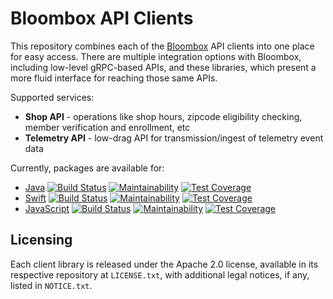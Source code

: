 # Bloombox API Clients

This repository combines each of the [Bloombox](https://bloombox.io) API clients into one place for easy access. There are multiple integration options with Bloombox, including low-level gRPC-based APIs, and these libraries, which present a more fluid interface for reaching those same APIs.

Supported services:
- **Shop API** - operations like shop hours, zipcode eligibility checking, member verification and enrollment, etc
- **Telemetry API** - low-drag API for transmission/ingest of telemetry event data

Currently, packages are available for:
- [Java](https://github.com/bloombox/java) [![Build Status](https://travis-ci.org/Bloombox/Java.svg?branch=master)](https://travis-ci.org/Bloombox/Java) [![Maintainability](https://api.codeclimate.com/v1/badges/97f47bd5c867f368414a/maintainability)](https://codeclimate.com/github/Bloombox/Java/maintainability) [![Test Coverage](https://api.codeclimate.com/v1/badges/97f47bd5c867f368414a/test_coverage)](https://codeclimate.com/github/Bloombox/Java/test_coverage)
- [Swift](https://github.com/bloombox/swift) [![Build Status](https://travis-ci.org/Bloombox/Swift.svg?branch=master)](https://travis-ci.org/Bloombox/Swift) [![Maintainability](https://api.codeclimate.com/v1/badges/726f360df7dbf653931f/maintainability)](https://codeclimate.com/github/Bloombox/Swift/maintainability) [![Test Coverage](https://api.codeclimate.com/v1/badges/726f360df7dbf653931f/test_coverage)](https://codeclimate.com/github/Bloombox/Swift/test_coverage)
- [JavaScript](https://github.com/bloombox/js) [![Build Status](https://travis-ci.org/Bloombox/JS.svg?branch=master)](https://travis-ci.org/Bloombox/JS) [![Maintainability](https://api.codeclimate.com/v1/badges/b02d3e57e60d030bc818/maintainability)](https://codeclimate.com/github/Bloombox/JS/maintainability) [![Test Coverage](https://api.codeclimate.com/v1/badges/b02d3e57e60d030bc818/test_coverage)](https://codeclimate.com/github/Bloombox/JS/test_coverage)


## Licensing

Each client library is released under the Apache 2.0 license, available in its respective repository at `LICENSE.txt`, with additional legal notices, if any, listed in `NOTICE.txt`.

